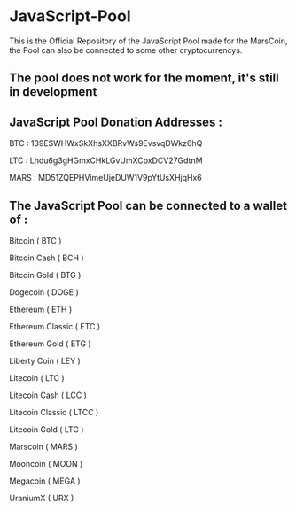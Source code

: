 # JavaScript-Pool

This is the Official Repository of the JavaScript Pool made for the MarsCoin, the Pool can also be connected to some other cryptocurrencys.

## The pool does not work for the moment, it's still in development

## JavaScript Pool Donation Addresses : 

BTC  : 139ESWHWxSkXhsXXBRvWs9EvsvqDWkz6hQ

LTC  : Lhdu6g3gHGmxCHkLGvUmXCpxDCV27GdtnM

MARS : MD51ZQEPHVimeUjeDUW1V9pYtUsXHjqHx6


## The JavaScript Pool can be connected to a wallet of :

Bitcoin ( BTC )

Bitcoin Cash ( BCH )

Bitcoin Gold ( BTG )

Dogecoin ( DOGE )

Ethereum ( ETH )

Ethereum Classic ( ETC )

Ethereum Gold ( ETG )

Liberty Coin ( LEY )

Litecoin ( LTC )

Litecoin Cash ( LCC )

Litecoin Classic ( LTCC )

Litecoin Gold ( LTG )

Marscoin ( MARS )

Mooncoin ( MOON )

Megacoin ( MEGA )

UraniumX ( URX )
